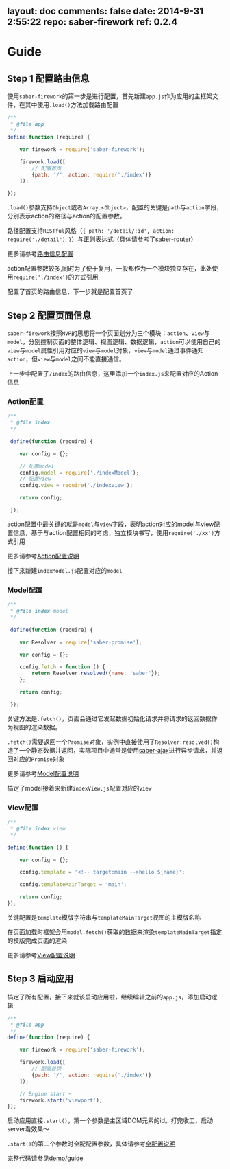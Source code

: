 layout: doc
comments: false
date: 2014-9-31 2:55:22
repo: saber-firework
ref: 0.2.4
---

# Guide

## Step 1 配置路由信息

使用`saber-firework`的第一步是进行配置，首先新建`app.js`作为应用的主框架文件，在其中使用`.load()`方法加载路由配置

```javascript
/**
 * @file app
 */
define(function (require) {

    var firework = require('saber-firework');

    firework.load([
        // 配置首页
        {path: '/', action: require('./index')}
    ]);

});
```

`.load()`参数支持`Object`或者`Array.<Object>`，配置的关键是`path`与`action`字段，分别表示action的路径与action的配置参数。

路径配置支持`RESTful`风格（`{ path: '/detail/:id', action: require('./detail') }`）与正则表达式（具体请参考了[saber-router](https://github.com/ecomfe/saber-router)）

更多请参考[路由信息配置](route.md)

action配置参数较多,同时为了便于复用，一般都作为一个模块独立存在，此处使用`require('./index')`的方式引用

配置了首页的路由信息，下一步就是配置首页了

## Step 2 配置页面信息

`saber-firework`按照`MVP`的思想将一个页面划分为三个模块：`action`、`view`与`model`，分别控制页面的整体逻辑、视图逻辑、数据逻辑，`action`可以使用自己的`view`与`model`属性引用对应的`view`与`model`对象，`view`与`model`通过事件通知`action`，但`view`与`model`之间不能直接通信。

上一步中配置了`/index`的路由信息，这里添加一个`index.js`来配置对应的Action信息

### Action配置

```javascript
/**
 * @file index
 */

 define(function (require) {

    var config = {};

    // 配置model
    config.model = require('./indexModel');
    // 配置view
    config.view = require('./indexView');

    return config;

 });
```

action配置中最关键的就是`model`与`view`字段，表明action对应的model与view配置信息，基于与action配置相同的考虑，独立模块书写，使用`require('./xx')`方式引用

更多请参考[Action配置说明](action.md)

接下来新建`indexModel.js`配置对应的`model`

### Model配置

```javascript
/**
 * @file index model
 */

 define(function (require) {

    var Resolver = require('saber-promise');

    var config = {};

    config.fetch = function () {
        return Resolver.resolved({name: 'saber'});
    };

    return config;

 });
```

关键方法是`.fetch()`，页面会通过它发起数据初始化请求并将请求的返回数据作为视图的渲染数据。

`.fetch()`需要返回一个`Promise`对象，实例中直接使用了`Resolver.resolved()`构造了一个静态数据并返回，实际项目中通常是使用[saber-ajax](https://github.com/ecomfe/saber-ajax)进行异步请求，并返回对应的`Promise`对象

更多请参考[Model配置说明](model.md)

搞定了model接着来新建`indexView.js`配置对应的`view`

### View配置

```javascript
/**
 * @file index view
 */

define(function () {

    var config = {};

    config.template = '<!-- target:main -->hello ${name}';

    config.templateMainTarget = 'main';

    return config;
});
```

关键配置是`template`模版字符串与`templateMainTarget`视图的主模版名称

在页面加载时框架会用`model.fetch()`获取的数据来渲染`templateMainTarget`指定的模版完成页面的渲染

更多请参考[View配置说明](view.md)

## Step 3 启动应用

搞定了所有配置，接下来就该启动应用啦，继续编辑之前的`app.js`，添加启动逻辑

```javascript
/**
 * @file app
 */
define(function (require) {

    var firework = require('saber-firework');

    firework.load([
        // 配置首页
        {path: '/', action: require('./index')}
    ]);

	// Engine start ~
    firework.start('viewport');
});
```

启动应用直接`.start()`，第一个参数是主区域DOM元素的id。打完收工，启动server看效果～

`.start()`的第二个参数时全配配置参数，具体请参考[全配置说明](config.md)

完整代码请参见[demo/guide](https://github.com/ecomfe/saber-firework/tree/master/demo/guide)
